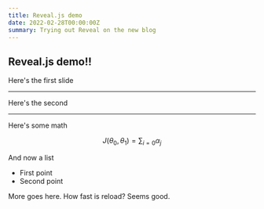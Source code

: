 ```yaml
---
title: Reveal.js demo
date: 2022-02-28T00:00:00Z
summary: Trying out Reveal on the new blog
---
```


## Reveal.js demo!!

Here's the first slide

---

Here's the second

---

Here's some math

$$ J(\theta_0,\theta_1) = \sum_{i=0} \alpha_j$$

And now a list 
- First point
- Second point

More goes here. How fast is reload? Seems good.